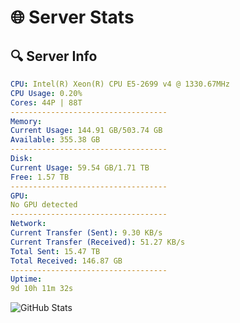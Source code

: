 # 🌐 Server Stats
## 🔍 Server Info
```yaml
CPU: Intel(R) Xeon(R) CPU E5-2699 v4 @ 1330.67MHz
CPU Usage: 0.20%
Cores: 44P | 88T
-----------------------------------
Memory:
Current Usage: 144.91 GB/503.74 GB
Available: 355.38 GB
-----------------------------------
Disk:
Current Usage: 59.54 GB/1.71 TB
Free: 1.57 TB
-----------------------------------
GPU:
No GPU detected
-----------------------------------
Network:
Current Transfer (Sent): 9.30 KB/s
Current Transfer (Received): 51.27 KB/s
Total Sent: 15.47 TB
Total Received: 146.87 GB
-----------------------------------
Uptime:
9d 10h 11m 32s
```
![GitHub Stats](https://img.shields.io/badge/Updated-2025-03-17_07:34:21-blue)